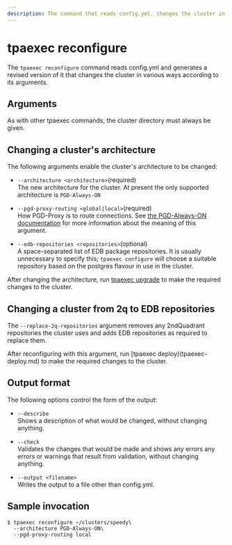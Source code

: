 ```yaml
---
description: The command that reads config.yml, changes the cluster in various ways and outputs a new config.yml. 
---
```


# tpaexec reconfigure

The `tpaexec reconfigure` command reads config.yml and generates a
revised version of it that changes the cluster in various ways according
to its arguments.

## Arguments

As with other tpaexec commands, the cluster directory must always be
given.

## Changing a cluster's architecture

The following arguments enable the cluster's architecture to be changed:

- `--architecture <architecture>`(required)<br>
The new architecture for the cluster. At present the only supported
architecture is `PGD-Always-ON`

- `--pgd-proxy-routing <global|local>`(required)<br>
How PGD-Proxy is to route connections. See
[the PGD-Always-ON documentation](architecture-PGD-Always-ON.md) for more
information about the meaning of this argument.

- `--edb-repositories <repositories>`(optional)<br>
A space-separated list of EDB package repositories. It is usually
unnecessary to specify this; `tpaexec configure` will choose a suitable
repository based on the postgres flavour in use in the cluster.

After changing the architecture, run [tpaexec
upgrade](tpaexec-upgrade.md) to make the required changes to the
cluster.

## Changing a cluster from 2q to EDB repositories

The `--replace-2q-repositories` argument removes any 2ndQuadrant
repositories the cluster uses and adds EDB repositories as required to
replace them.

After reconfiguring with this argument, run [tpaexec
deploy)(tpaexec-deploy.md) to make the required changes to the cluster.

## Output format

The following options control the form of the output:

- `--describe`<br>
  Shows a description of what would be changed, without changing
  anything.

- `--check`<br>
  Validates the changes that would be made and shows any errors any
  errors or warnings that result from validation, without changing
  anything.

- `--output <filename>`<br>
  Writes the output to a file other than config.yml.

## Sample invocation

```
$ tpaexec reconfigure ~/clusters/speedy\
  --architecture PGD-Always-ON\
  --pgd-proxy-routing local
```
